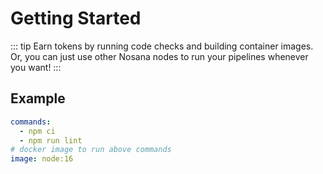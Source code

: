 # Getting Started

::: tip
Earn tokens by running code checks and building container images.
Or, you can just use other Nosana nodes to run your pipelines whenever you want!
:::

## Example

```yaml
commands:
  - npm ci
  - npm run lint
# docker image to run above commands
image: node:16
```
